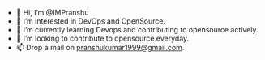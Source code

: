 - 👋 Hi, I’m @IMPranshu
- 👀 I’m interested in DevOps and OpenSource.
- 🌱 I’m currently learning Devops and contributing to opensource actively.
- 💞️ I’m looking to contribute to opensource everyday.
- 📫 Drop a mail on pranshukumar1999@gmail.com.

<!---
IMPranshu/IMPranshu is a ✨ special ✨ repository because its `README.md` (this file) appears on your GitHub profile.
You can click the Preview link to take a look at your changes.
--->
